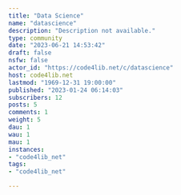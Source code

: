 ```yaml
---
title: "Data Science" 
name: "datascience"
description: "Description not available."
type: community
date: "2023-06-21 14:53:42"
draft: false
nsfw: false
actor_id: "https://code4lib.net/c/datascience"
host: code4lib.net
lastmod: "1969-12-31 19:00:00"
published: "2023-01-24 06:14:03"
subscribers: 12
posts: 5
comments: 1
weight: 5
dau: 1
wau: 1
mau: 1
instances:
- "code4lib_net"
tags: 
- "code4lib_net"

---
```

